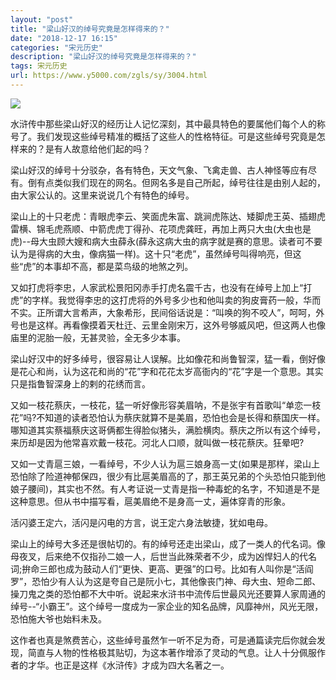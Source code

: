 ```yaml
---
layout: "post"
title: "梁山好汉的绰号究竟是怎样得来的？"
date: "2018-12-17 16:15"
categories: "宋元历史"
description: "梁山好汉的绰号究竟是怎样得来的？"
tags: 宋元历史
url: https://www.y5000.com/zgls/sy/3004.html
---
```






![](https://img.y5000.com/uploads/allimg/160826/4-160R6202U0537.jpg)

水浒传中那些梁山好汉的经历让人记忆深刻，其中最具特色的要属他们每个人的称号了。我们发现这些绰号精准的概括了这些人的性格特征。可是这些绰号究竟是怎样来的？是有人故意给他们起的吗？

梁山好汉的绰号十分驳杂，各有特色，天文气象、飞禽走兽、古人神怪等应有尽有。倒有点类似我们现在的网名。但网名多是自己所起，绰号往往是由别人起的，由大家公认的。这里来说说几个有特色的绰号。

梁山上的十只老虎：青眼虎李云、笑面虎朱富、跳涧虎陈达、矮脚虎王英、插翅虎雷横、锦毛虎燕顺、中箭虎虎丁得孙、花项虎龚旺，再加上两只大虫(大虫也是虎)--母大虫顾大嫂和病大虫薛永(薛永这病大虫的病字就是赛的意思。读者可不要认为是得病的大虫，像病猫一样)。这十只“老虎”，虽然绰号叫得响亮，但这些“虎”的本事却不高，都是菜鸟级的地煞之列。

又如打虎将李忠，人家武松景阳冈赤手打虎名震千古，也没有在绰号上加上“打虎”的字样。我觉得李忠的这打虎将的外号多少也和他叫卖的狗皮膏药一般，华而不实。正所谓大言希声，大象希形，民间俗话说是：“叫唤的狗不咬人”，呵呵，外号也是这样。再看像摸着天杜迁、云里金刚宋万，这外号够威风吧，但这两人也像庙里的泥胎一般，无甚灵验，全无多少本事。

梁山好汉中的好多绰号，很容易让人误解。比如像花和尚鲁智深，猛一看，倒好像是花心和尚，认为这花和尚的“花”字和花花太岁高衙内的“花”字是一个意思。其实只是指鲁智深身上的剌的花绣而言。

又如一枝花蔡庆，一枝花，猛一听好像形容美眉呐，不是张宇有首歌叫“单恋一枝花”吗?不知道的读者恐怕认为蔡庆就算不是美眉，恐怕也会是长得和蔡国庆一样。哪知道其实蔡福蔡庆这哥俩都生得脸似猪头，满脸横肉。蔡庆之所以有这个绰号，来历却是因为他常喜欢戴一枝花。河北人口顺，就叫做一枝花蔡庆。狂晕吧?

又如一丈青扈三娘，一看绰号，不少人认为扈三娘身高一丈(如果是那样，梁山上恐怕除了险道神郁保四，很少有比扈美眉高的了，那王英兄弟的个头恐怕只能到他娘子腰间)，其实也不然。有人考证说一丈青是指一种毒蛇的名字，不知道是不是这种意思。但从书中描写看，扈美眉绝不是身高一丈，遍体穿青的形象。

活闪婆王定六，活闪是闪电的方言，说王定六身法敏捷，犹如电母。

梁山上的绰号大多还是很帖切的。有的绰号还走出梁山，成了一类人的代名词。像母夜叉，后来绝不仅指孙二娘一人，后世当此殊荣者不少，成为凶悍妇人的代名词;拚命三郎也成为鼓动人们“更快、更高、更强”的口号。比如有人叫你是“活阎罗”，恐怕少有人认为这是夸自己是阮小七，其他像丧门神、母大虫、短命二郎、操刀鬼之类的恐怕都不大中听。说起来水浒书中流传后世最风光还要算人家周通的绰号--“小霸王”。这个绰号一度成为一家企业的知名品牌，风靡神州，风光无限，恐怕施大爷也始料未及。

这作者也真是煞费苦心，这些绰号虽然乍一听不足为奇，可是通篇读完后你就会发现，简直与人物的性格极其贴切，为这本著作增添了灵动的气息。让人十分佩服作者的才华。也正是这样《水浒传》才成为四大名著之一。
